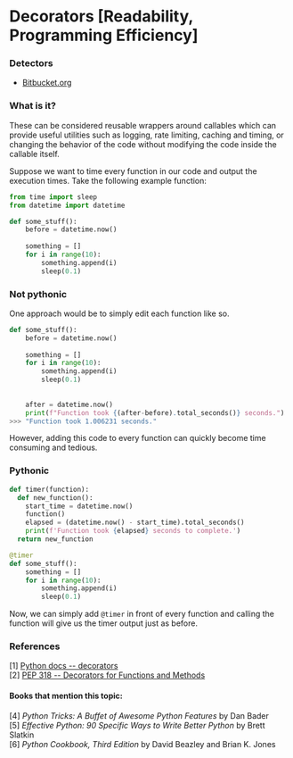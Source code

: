 # Decorators [Readability, Programming Efficiency]
### Detectors
- [Bitbucket.org](https://bitbucket.org/sealuzh/lisa/src/master/lisa-module/src/main/scala/ch/uzh/ifi/seal/lisa/module/analysis/pythonic/DecoratorImplementationAnalysis.scala)

### What is it?
These can be considered reusable wrappers around callables which can provide useful utilities such as logging, rate limiting, caching and timing, or changing the behavior of the code without modifying the code inside the callable itself.

Suppose we want to time every function in our code and output the execution times. Take the following example function:

```py
from time import sleep
from datetime import datetime

def some_stuff():
    before = datetime.now()
    
    something = []
    for i in range(10):
        something.append(i)
        sleep(0.1)
```

### Not pythonic
One approach would be to simply edit each function like so.

```py
def some_stuff():
    before = datetime.now()
    
    something = []
    for i in range(10):
        something.append(i)
        sleep(0.1)
        
    
    after = datetime.now()
    print(f"Function took {(after-before).total_seconds()} seconds.")
>>> "Function took 1.006231 seconds."
```

However, adding this code to every function can quickly become time consuming and tedious.

### Pythonic

```py
def timer(function):
  def new_function():
    start_time = datetime.now()
    function()
    elapsed = (datetime.now() - start_time).total_seconds()
    print(f'Function took {elapsed} seconds to complete.')
  return new_function

@timer
def some_stuff():
    something = []
    for i in range(10):
        something.append(i)
        sleep(0.1)
```

Now, we can simply add `@timer` in front of every function and calling the function will give us the timer output just as before.

### References
[1] [Python docs -- decorators](https://wiki.python.org/moin/PythonDecorators)  
[2] [PEP 318 -- Decorators for Functions and Methods](https://www.python.org/dev/peps/pep-0318/)  

#### Books that mention this topic:
[4] *Python Tricks: A Buffet of Awesome Python Features* by Dan Bader  
[5] *Effective Python: 90 Specific Ways to Write Better Python* by Brett Slatkin  
[6] *Python Cookbook, Third Edition* by David Beazley and Brian K. Jones  
